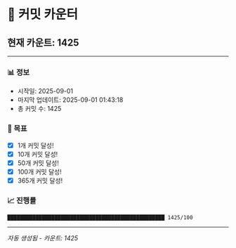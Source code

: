 # 🔢 커밋 카운터

## 현재 카운트: 1425

---

### 📊 정보
- 시작일: 2025-09-01
- 마지막 업데이트: 2025-09-01 01:43:18
- 총 커밋 수: 1425

### 🎯 목표
- [x] 1개 커밋 달성!
- [x] 10개 커밋 달성!
- [x] 50개 커밋 달성!
- [x] 100개 커밋 달성!
- [x] 365개 커밋 달성!

### 📈 진행률
```
██████████████████████████████████████████████████ 1425/100
```

---
*자동 생성됨 - 카운트: 1425*
